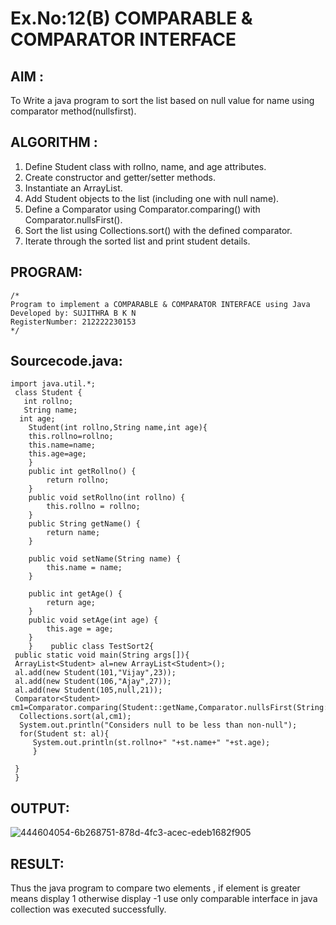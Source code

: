 # Ex.No:12(B) COMPARABLE & COMPARATOR INTERFACE

## AIM :
To Write a java program to sort the list based on null value for name using comparator method(nullsfirst).

## ALGORITHM :

1. Define Student class with rollno, name, and age attributes.
2. Create constructor and getter/setter methods.
3. Instantiate an ArrayList.
4. Add Student objects to the list (including one with null name).
5. Define a Comparator using Comparator.comparing() with Comparator.nullsFirst().
6. Sort the list using Collections.sort() with the defined comparator.
7. Iterate through the sorted list and print student details.

## PROGRAM:
```
/*
Program to implement a COMPARABLE & COMPARATOR INTERFACE using Java
Developed by: SUJITHRA B K N
RegisterNumber: 212222230153
*/
```

## Sourcecode.java:

```
import java.util.*;    
 class Student {    
   int rollno;    
   String name;    
  int age;    
    Student(int rollno,String name,int age){    
    this.rollno=rollno;    
    this.name=name;    
    this.age=age;    
    }  
    public int getRollno() {  
        return rollno;  
    }  
    public void setRollno(int rollno) {  
        this.rollno = rollno;  
    }  
    public String getName() {  
        return name;  
    }  
  
    public void setName(String name) {  
        this.name = name;  
    }  
  
    public int getAge() {  
        return age;  
    }  
    public void setAge(int age) {  
        this.age = age;  
    }  
    }    public class TestSort2{    
 public static void main(String args[]){    
 ArrayList<Student> al=new ArrayList<Student>();    
 al.add(new Student(101,"Vijay",23));    
 al.add(new Student(106,"Ajay",27));    
 al.add(new Student(105,null,21));    
 Comparator<Student> cm1=Comparator.comparing(Student::getName,Comparator.nullsFirst(String::compareTo));  
  Collections.sort(al,cm1);  
  System.out.println("Considers null to be less than non-null");  
  for(Student st: al){  
     System.out.println(st.rollno+" "+st.name+" "+st.age);  
     }  
  
 }    
 }
```
   
## OUTPUT:

![444604054-6b268751-878d-4fc3-acec-edeb1682f905](https://github.com/user-attachments/assets/09e355a8-1f5b-4734-81ba-b98d39e69f35)

## RESULT:
Thus the java program to compare two elements , if element is greater means display 1 otherwise display -1 use only comparable interface in java collection was executed successfully.
